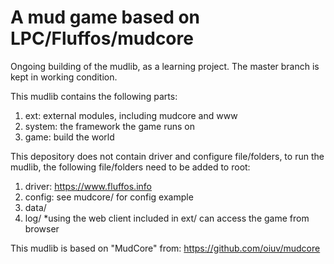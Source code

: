 # A mud game based on LPC/Fluffos/mudcore

Ongoing building of the mudlib, as a learning project. The master branch is kept in working condition.

This mudlib contains the following parts:

1. ext: external modules, including mudcore and www
2. system: the framework the game runs on
3. game: build the world

This depository does not contain driver and configure file/folders, to run the mudlib, the following file/folders need to be added to root:

1. driver: https://www.fluffos.info
2. config: see mudcore/ for config example
3. data/
4. log/
   \*using the web client included in ext/ can access the game from browser

This mudlib is based on "MudCore" from: https://github.com/oiuv/mudcore
